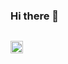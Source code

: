 ### Hi there 👋   ###


<code> <img src="http://www.1playsports.com/](https://media0.giphy.com/media/f78UxpoAysajMPELEu/giphy.gif?cid=ecf05e47egqd2erdwf6aumhrv5rpnhuhoau4vzg3041m8f2t&rid=giphy.gif&ct=g)](https://upload.wikimedia.org/wikipedia/commons/thumb/0/00/HTML5_logo_black.svg/2048px-HTML5_logo_black.svg.png)](https://upload.wikimedia.org/wikipedia/commons/thumb/0/00/HTML5_logo_black.svg/2048px-HTML5_logo_black.svg.png](https://encrypted-tbn0.gstatic.com/images?q=tbn:ANd9GcSXV-j7EqBmAElByw1_0nu4AJPKPoaIcC423g&usqp=CAU)](https://www.pngkey.com/png/detail/522-5227440_javascript-icon-graphic-design.png" width="20"/></code>
